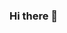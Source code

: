 ### Hi there 👋

<!--
![Joan's GitHub stats](https://github-readme-stats.vercel.app/api?username=JE300&count_private=true_icons=true&theme=radical)

[![Top Langs](https://github-readme-stats.vercel.app/api/top-langs/?username=JE300)](https://github.com/JE300/github-readme-stats)

[![](https://visitcount.itsvg.in/api?id=JE300&label=Profile%20Views&color=0&icon=1&pretty=true)](https://visitcount.itsvg.in)
-->

<!--
**JE300/JE300** is a ✨ _special_ ✨ repository because its `README.md` (this file) appears on your GitHub profile.

Here are some ideas to get you started:

- 🔭 I’m currently working on ...
- 🌱 I’m currently learning ...
- 👯 I’m looking to collaborate on ...
- 🤔 I’m looking for help with ...
- 💬 Ask me about ...
- 📫 How to reach me: ...
- 😄 Pronouns: ...
- ⚡ Fun fact: ...
-->
